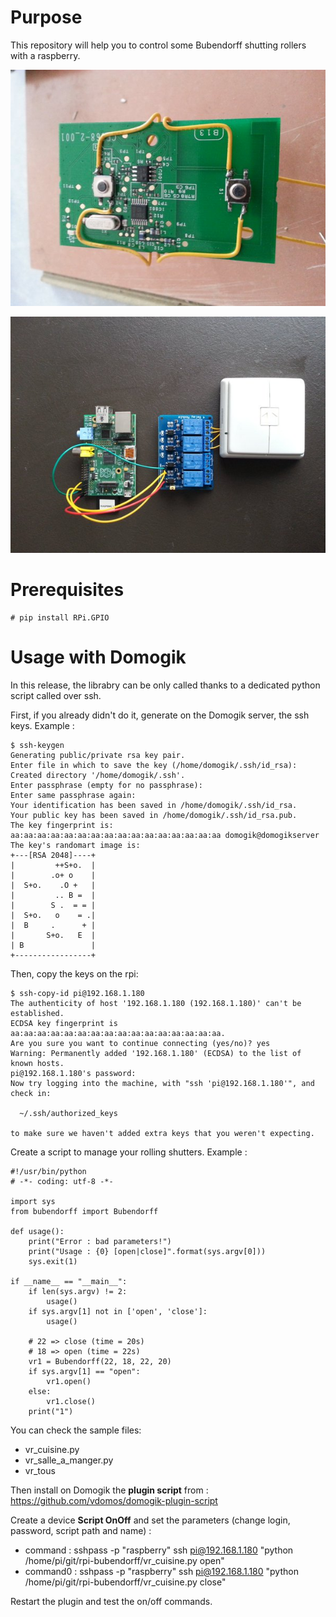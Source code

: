 Purpose
=======

This repository will help you to control some Bubendorff shutting rollers with a raspberry.

![Alt text](soldering_01.jpg?raw=true "Yi camera")

![Alt text](full.jpg?raw=true "Yi camera")

Prerequisites
=============

    # pip install RPi.GPIO


Usage with Domogik
==================

In this release, the librabry can be only called thanks to a dedicated python script called over ssh.

First, if you already didn't do it, generate on the Domogik server, the ssh keys. Example :

    $ ssh-keygen 
    Generating public/private rsa key pair.
    Enter file in which to save the key (/home/domogik/.ssh/id_rsa): 
    Created directory '/home/domogik/.ssh'.
    Enter passphrase (empty for no passphrase): 
    Enter same passphrase again: 
    Your identification has been saved in /home/domogik/.ssh/id_rsa.
    Your public key has been saved in /home/domogik/.ssh/id_rsa.pub.
    The key fingerprint is:
    aa:aa:aa:aa:aa:aa:aa:aa:aa:aa:aa:aa:aa:aa:aa:aa domogik@domogikserver
    The key's randomart image is:
    +---[RSA 2048]----+
    |         ++S+o.  |
    |        .o+ o    |
    |  S+o.    .O +   |
    |         .. B =  |
    |        S .  = = |
    |  S+o.   o    = .|
    |  B     .      + |
    |       S+o.   E  |
    | B               |
    +-----------------+

Then, copy the keys on the rpi:

    $ ssh-copy-id pi@192.168.1.180
    The authenticity of host '192.168.1.180 (192.168.1.180)' can't be established.
    ECDSA key fingerprint is aa:aa:aa:aa:aa:aa:aa:aa:aa:aa:aa:aa:aa:aa:aa:aa.
    Are you sure you want to continue connecting (yes/no)? yes
    Warning: Permanently added '192.168.1.180' (ECDSA) to the list of known hosts.
    pi@192.168.1.180's password: 
    Now try logging into the machine, with "ssh 'pi@192.168.1.180'", and check in:
    
      ~/.ssh/authorized_keys
    
    to make sure we haven't added extra keys that you weren't expecting.
    
Create a script to manage your rolling shutters. Example : 

    #!/usr/bin/python
    # -*- coding: utf-8 -*-
    
    import sys
    from bubendorff import Bubendorff
    
    def usage():
        print("Error : bad parameters!")
        print("Usage : {0} [open|close]".format(sys.argv[0]))
        sys.exit(1)
    
    if __name__ == "__main__":
        if len(sys.argv) != 2:
            usage()
        if sys.argv[1] not in ['open', 'close']:
            usage()
    
        # 22 => close (time = 20s)
        # 18 => open (time = 22s)
        vr1 = Bubendorff(22, 18, 22, 20)  
        if sys.argv[1] == "open":
            vr1.open()
        else:
            vr1.close()
        print("1")

You can check the sample files:

* vr_cuisine.py
* vr_salle_a_manger.py
* vr_tous

Then install on Domogik the **plugin script** from : https://github.com/vdomos/domogik-plugin-script

Create a device **Script OnOff** and set the parameters (change login, password, script path and name) :

* command : sshpass -p "raspberry" ssh pi@192.168.1.180 "python /home/pi/git/rpi-bubendorff/vr_cuisine.py open"
* command0 : sshpass -p "raspberry" ssh pi@192.168.1.180 "python /home/pi/git/rpi-bubendorff/vr_cuisine.py close"

Restart the plugin and test the on/off commands.


